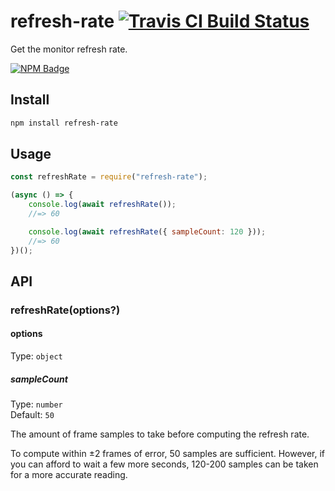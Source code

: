 # refresh-rate [![Travis CI Build Status](https://img.shields.io/travis/com/Richienb/refresh-rate/master.svg?style=for-the-badge)](https://travis-ci.com/Richienb/refresh-rate)

Get the monitor refresh rate.

[![NPM Badge](https://nodei.co/npm/refresh-rate.png)](https://npmjs.com/package/refresh-rate)

## Install

```sh
npm install refresh-rate
```

## Usage

```js
const refreshRate = require("refresh-rate");

(async () => {
	console.log(await refreshRate());
	//=> 60

	console.log(await refreshRate({ sampleCount: 120 }));
	//=> 60
})();
```

## API

### refreshRate(options?)

#### options

Type: `object`

##### sampleCount

Type: `number`\
Default: `50`

The amount of frame samples to take before computing the refresh rate.

To compute within ±2 frames of error, 50 samples are sufficient. However, if you can afford to wait a few more seconds, 120-200 samples can be taken for a more accurate reading.
